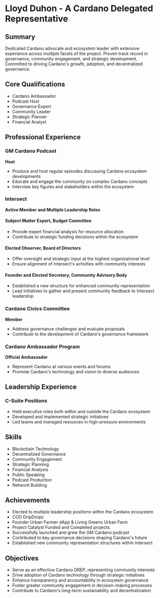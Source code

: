 # Lloyd Duhon - A Cardano Delegated Representative

## Summary

Dedicated Cardano advocate and ecosystem leader with extensive experience across multiple facets of the project. Proven track record in governance, community engagement, and strategic development. Committed to driving Cardano's growth, adoption, and decentralized governance.

## Core Qualifications

- Cardano Ambassador
- Podcast Host
- Governance Expert
- Community Leader
- Strategic Planner
- Financial Analyst

## Professional Experience

### GM Cardano Podcast
**Host**
- Produce and host regular episodes discussing Cardano ecosystem developments
- Educate and engage the community on complex Cardano concepts
- Interview key figures and stakeholders within the ecosystem

### Intersect
**Active Member and Multiple Leadership Roles**

#### Subject Matter Expert, Budget Committee
- Provide expert financial analysis for resource allocation
- Contribute to strategic funding decisions within the ecosystem

#### Elected Observer, Board of Directors
- Offer oversight and strategic input at the highest organizational level
- Ensure alignment of Intersect's activities with community interests

#### Founder and Elected Secretary, Community Advisory Body
- Established a new structure for enhanced community representation
- Lead initiatives to gather and present community feedback to Intersect leadership

### Cardano Civics Committee
**Member**
- Address governance challenges and evaluate proposals
- Contribute to the development of Cardano's governance framework

### Cardano Ambassador Program
**Official Ambassador**
- Represent Cardano at various events and forums
- Promote Cardano's technology and vision to diverse audiences

## Leadership Experience

### C-Suite Positions
- Held executive roles both within and outside the Cardano ecosystem
- Developed and implemented strategic initiatives
- Led teams and managed resources in high-pressure environments

## Skills

- Blockchain Technology
- Decentralized Governance
- Community Engagement
- Strategic Planning
- Financial Analysis
- Public Speaking
- Podcast Production
- Network Building

## Achievements

- Elected to multiple leadership positions within the Cardano ecosystem
- COO DripDropz
- Founder Urban Farmer dApp & Living Greens Urban Farm
- Project Catalyst Funded and Completed projects.
- Successfully launched and grew the GM Cardano podcast
- Contributed to key governance decisions shaping Cardano's future
- Established new community representation structures within Intersect

## Objectives

- Serve as an effective Cardano DREP, representing community interests
- Drive adoption of Cardano technology through strategic initiatives
- Enhance transparency and accountability in ecosystem governance
- Foster greater community engagement in decision-making processes
- Contribute to Cardano's long-term sustainability and decentralization

